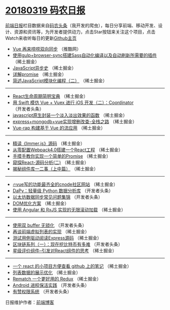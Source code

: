# [20180319 码农日报](http://hao.caibaojian.com/date/2018/03/19)

[前端日报](http://caibaojian.com/c/news)栏目数据来自[码农头条](http://hao.caibaojian.com/)（我开发的爬虫），每日分享前端、移动开发、设计、资源和资讯等，为开发者提供动力，点击Star按钮来关注这个项目，点击Watch来收听每日的更新[Github主页](https://github.com/kujian/frontendDaily)
* [Vue 再来唠唠双向同步](http://hao.caibaojian.com/67627.html) （推酷网）
* [使用gulp+browser-sync搭建Sass自动化编译以及自动刷新所需要的插件](http://hao.caibaojian.com/67674.html) （稀土掘金）
* [JavaScript异步史](http://hao.caibaojian.com/67671.html) （稀土掘金）
* [详解promise](http://hao.caibaojian.com/67644.html) （稀土掘金）
* [简述JavaScript模块化编程（二）](http://hao.caibaojian.com/67647.html) （稀土掘金）

***
* [React生命周期简明宝典](http://hao.caibaojian.com/67638.html) （稀土掘金）
* [用 Swift 模仿 Vue + Vuex 进行 iOS 开发（二）：Coordinator](http://hao.caibaojian.com/67605.html) （开发者头条）
* [javascript原生封装一个淡入淡出效果的函数](http://hao.caibaojian.com/67645.html) （稀土掘金）
* [express+mongodb+vue实现增删改查-全栈之路](http://hao.caibaojian.com/67646.html) （稀土掘金）
* [Vue-rap 构建基于 Vue 的流应用](http://hao.caibaojian.com/67635.html) （稀土掘金）

***
* [精读《Immer.js》源码](http://hao.caibaojian.com/67668.html) （稀土掘金）
* [从零配置Webpack4.0搭建一个React工程](http://hao.caibaojian.com/67631.html) （稀土掘金）
* [手摸手教你实现一个简单的Promise](http://hao.caibaojian.com/67640.html) （稀土掘金）
* [窥探React-源码分析(二)](http://hao.caibaojian.com/67672.html) （稀土掘金）
* [揭秘组件库一二事（上中篇）](http://hao.caibaojian.com/67673.html) （稀土掘金）

***
* [🔥vue写的功能最齐全的cnode社区网站](http://hao.caibaojian.com/67633.html) （稀土掘金）
* [DaPy：轻量级 Python 数据分析库](http://hao.caibaojian.com/67606.html) （开发者头条）
* [以太坊数据同步常见问题集锦](http://hao.caibaojian.com/67607.html) （开发者头条）
* [DOM优化方案](http://hao.caibaojian.com/67634.html) （稀土掘金）
* [使用 Angular 和 RxJS 实现的无限滚动加载](http://hao.caibaojian.com/67666.html) （稀土掘金）

***
* [使用双 buffer 无锁化](http://hao.caibaojian.com/67601.html) （开发者头条）
* [再谈前端虚拟列表的实现](http://hao.caibaojian.com/67669.html) （稀土掘金）
* [测试用例驱动阅读Express源码](http://hao.caibaojian.com/67630.html) （稀土掘金）
* [区块链系列（一）：现在挖比特币有多难](http://hao.caibaojian.com/67602.html) （开发者头条）
* [星级评价组件&#8211;引发对React组件的思考](http://hao.caibaojian.com/67670.html) （稀土掘金）

***
* [一个 react 的小项目方便查看 github 上的笔记](http://hao.caibaojian.com/67641.html) （稀土掘金）
* [列表数据的展示优化](http://hao.caibaojian.com/67591.html) （稀土掘金）
* [Rematch 一个更好用的 Redux](http://hao.caibaojian.com/67639.html) （稀土掘金）
* [Android 进程保活实践](http://hao.caibaojian.com/67603.html) （开发者头条）
* [有赞权限系统](http://hao.caibaojian.com/67593.html) （开发者头条）

日报维护作者：[前端博客](http://caibaojian.com/) 